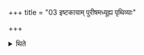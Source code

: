 +++
title = "03 इष्टकायाम् पुरीषमध्यूह्य पृथिव्याः"

+++

<details><summary>थिते</summary>

इष्टकायां पुरीषमध्यूह्य पृथिव्याः पुरीषमसीति मध्येऽग्नेः पुरीषवतीम् ३
</details>
